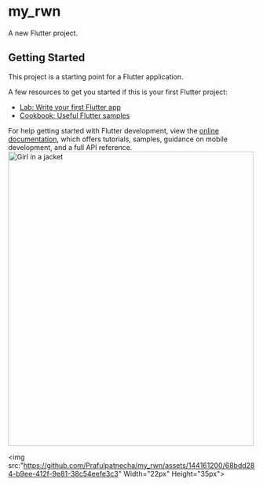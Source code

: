 # my_rwn

A new Flutter project.

## Getting Started

This project is a starting point for a Flutter application.

A few resources to get you started if this is your first Flutter project:

- [Lab: Write your first Flutter app](https://docs.flutter.dev/get-started/codelab)
- [Cookbook: Useful Flutter samples](https://docs.flutter.dev/cookbook)

For help getting started with Flutter development, view the
[online documentation](https://docs.flutter.dev/), which offers tutorials,
samples, guidance on mobile development, and a full API reference.
<img src="img_girl.jpg" alt="Girl in a jacket" width="500" height="600">

<img src:"https://github.com/Prafulpatnecha/my_rwn/assets/144161200/68bdd284-b9ee-412f-9e81-38c54eefe3c3" Width="22px" Height="35px">
